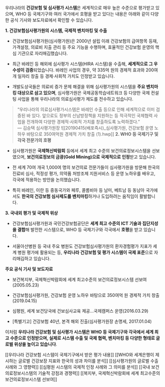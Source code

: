 우리나라의 **건강보험 및 심사평가 시스템**은 세계적으로 매우 높은 수준으로 평가받고 있으며, WHO 등 국제기구와 여러 국가에서 호평을 받고 있다는 내용은 아래와 같이 다양한 공식 기사와 보도자료에서 확인할 수 있습니다.

**1. 건강보험심사평가원의 시스템, 국제적 벤치마킹 및 수출**

- 건강보험심사평가원(심사평가원)은 2000년 설립 이래 건강보험의 급여항목 등재, 가격설정, 의료비 지출 관리 등 주요 기능을 수행하며, 효율적인 건강보험 운영의 핵심 기관으로 자리매김했습니다.
    
- 최근 바레인 등 해외에 심사평가 시스템(HIRA 시스템)을 수출해, **세계적으로 그 우수성이 검증**되었습니다. 바레인 사업의 경우, 약 335억 원의 경제적 효과와 200여 개 일자리 창출 등 경제·사회적 가치도 인정받고 있습니다.
    
- 개발도상국들은 의료비 증가 문제 해결을 위해 심사평가원의 시스템을 **주요 벤치마킹 대상으로 삼고 있으며**, 심사평가원은 국제공동학습네트워크 등 다양한 국제 컨설팅 사업을 통해 우리나라의 의료심사평가 제도를 전수하고 있습니다[](https://www.hira.or.kr/bbsDummy.do?pgmid=+HIRAA020041000100&brdScnBltNo=4&brdBltNo=9799).
    

> “우리나라의 의료심사평가시스템은 바레인 수출 등으로 인해 세계적으로 이미 검증된 바 있다. 앞으로도 정부의 신남방정책을 지원하는 등 적극적인 국제협력 사업을 전개하여 다양한 경제적·사회적 가치를 창출하도록 노력하겠다.”  
> — 김승택 심사평가원장[](https://www.hira.or.kr/bbsDummy.do?pgmid=+HIRAA020041000100&brdScnBltNo=4&brdBltNo=9799)
![[20190415(배포즉시)_심사평가원, 건강보험 운영 노하우 바탕으로 350여억원 경제적 가치 창출 (1).hwp]]
**2. WHO 등 국제기구 및 각국 전문가의 호평**

- 심사평가원은 **국제혁신박람회** 등에서 세계 최고 수준의 보건의료정보시스템을 선보였으며, **보건의료정보의 금광(Gold Mining)으로 국제적으로 인정**받고 있습니다.
    
- 전 세계 70여 개국 1,000여 명의 보건의료 전문가들이 심사평가원을 방문해 한국의 진료비 심사, 적정성 평가, 의약품 처방조제 지원서비스 등 운영 노하우를 배우고, 각국에 적용하는 방안을 논의했습니다.
    
- 특히 바레인, 이란 등 중동국가와 페루, 콜롬비아 등 남미, 베트남 등 동남아 국가에서도 **한국의 건강보험 심사제도를 벤치마킹**하거나 도입하려는 움직임이 활발합니다[](https://www.mk.co.kr/news/society/7280941)[](https://www.mohw.go.kr/board.es?mid=a10503000000&bid=0027&tag=&act=view&list_no=33612&cg_code=).
    

**3. 국내외 평가 및 국제적 위상**

- 건강보험심사평가원과 국민건강보험공단은 **세계 최고 수준의 ICT 기술과 집단지성을 결합**해 발전한 시스템으로, WHO 등 국제기구와 각국에서 **호평**을 받고 있습니다[](https://news.nate.com/view/20170104n13428?mid=n0704).
    
- 서울아산병원 등 국내 주요 병원도 건강보험심사평가원의 환자경험평가 지표가 세계 병원 평가에 활용되는 등, **우리나라 건강보험 및 평가 시스템이 국제 표준**으로 자리매김하고 있습니다[](https://medicalworldnews.co.kr/m/view.php?idx=1510940810).
    

**주요 공식 기사 및 보도자료**

- 보건복지부, 국제혁신박람회에 세계 최고수준의 보건의료정보시스템 선보여(2005.05.23)[](https://www.mohw.go.kr/board.es?mid=a10503000000&bid=0027&tag=&act=view&list_no=33612&cg_code=)
    
- 건강보험심사평가원, 건강보험 운영 노하우 바탕으로 350여억 원 경제적 가치 창출(2019.04.15)[](https://www.hira.or.kr/bbsDummy.do?pgmid=+HIRAA020041000100&brdScnBltNo=4&brdBltNo=9799)
    
- 심평원, 세계 보건당국에 건보심사교육 제공…국제캠퍼스 운영(2016.03.29)[](https://www.mk.co.kr/news/society/7280941)
    
- [특별기고] 건강보험 40년, 본격 해외 진출(심사평가원장 손명세, 2017.01.04)[](https://news.nate.com/view/20170104n13428?mid=n0704)
    

이처럼 **우리나라 건강보험 및 심사평가 시스템은 WHO 등 국제기구와 각국에서 세계 최고 수준으로 인정받으며, 실제로 시스템 수출 및 국제 협력, 벤치마킹 등 다양한 형태로 글로벌 위상을 높이고 있습니다**[](https://www.mohw.go.kr/board.es?mid=a10503000000&bid=0027&tag=&act=view&list_no=33612&cg_code=)[](https://www.hira.or.kr/bbsDummy.do?pgmid=+HIRAA020041000100&brdScnBltNo=4&brdBltNo=9799)[](https://www.mk.co.kr/news/society/7280941)[](https://news.nate.com/view/20170104n13428?mid=n0704).

[[우리나라 건강보험 시스템이 국제기구에서 받은 평가 내용]]
[[WHO와 세계은행이 제시하는 글로벌 건강보장 지표와 한국의 성과 차이를 분석]]
[[심사평가원의 글로벌 수출 사례와 그 영향력]]
[[심평원 시스템의 국제적 인정 사례와 그 의미를 분석]]
[[국내 보건의료정보시스템의 기술적 강점과 경쟁력]]
[[복지부, 국제혁신박람회에 세계 최고수준의 보건의료정보시스템 선보여]]